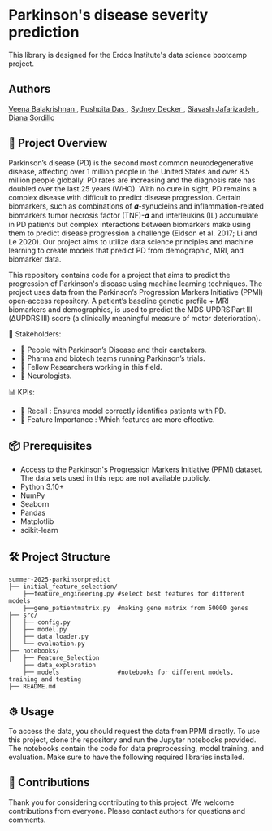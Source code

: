 # Parkinson's disease severity prediction
This library is designed for the Erdos Institute's data science bootcamp project.

## Authors
<a href="https://github.com/veenabala123"> Veena Balakrishnan </a>, <a href="https://github.com/daspushpita"> Pushpita Das </a>, <a href="https://github.com/skdecker"> Sydney Decker </a>, <a href="https://github.com/Sia-jaf"> Siavash Jafarizadeh </a>, <a href="https://github.com/dcsordillo"> Diana Sordillo </a>

## 🧠 Project Overview

Parkinson’s disease (PD) is the second most common neurodegenerative disease, affecting over 1 million people in the United States and over 8.5 million people globally. PD rates are increasing and the diagnosis rate has doubled over the last 25 years (WHO). With no cure in sight, PD remains a complex disease with difficult to predict disease progression. Certain biomarkers, such as combinations of 𝜶-synucleins and inflammation-related biomarkers tumor necrosis factor (TNF)-𝜶 and interleukins (IL) accumulate in PD patients but complex interactions between biomarkers make using them to predict disease progression a challenge (Eidson et al. 2017; Li and Le 2020). Our project aims to utilize data science principles and machine learning to create models that predict PD from demographic, MRI, and biomarker data.

This repository contains code for a project that aims to predict the progression of Parkinson's disease using machine learning techniques. The project uses data from the Parkinson’s Progression Markers Initiative (PPMI) open‑access repository. A patient’s baseline genetic profile + MRI biomarkers and demographics, is used to predict the  MDS‑UPDRS Part III (ΔUPDRS III) score (a clinically meaningful measure of motor deterioration).

👥 Stakeholders:
- 🧓 People with Parkinson’s Disease and their caretakers.
- 💊 Pharma and biotech teams running Parkinson’s trials.
- 🧪 Fellow Researchers working in this field.
- 🧠 Neurologists.

📊 KPIs:
- 🎯 Recall : Ensures model correctly identifies patients with PD.
- 📌 Feature Importance : Which features are more effective.
  
## 📦 Prerequisites
- Access to the Parkinson's Progression Markers Initiative (PPMI) dataset. The data sets used in this repo are not available publicly.
- Python 3.10+
- NumPy
- Seaborn
- Pandas
- Matplotlib
- scikit-learn

## 🛠️ Project Structure

```
summer-2025-parkinsonpredict
├── initial_feature_selection/
    ├──feature_engineering.py #select best features for different models
    ├──gene_patientmatrix.py  #making gene matrix from 50000 genes               
├── src/
│   ├── config.py           
│   ├── model.py            
│   ├── data_loader.py   
│   └── evaluation.py            
├── notebooks/
│   ├── Feature_Selection     
    ├── data_exploration      
    ├── models                #notebooks for different models, training and testing
├── README.md
```

## ⚙️ Usage
To access the data, you should request the data from PPMI directly.
To use this project, clone the repository and run the Jupyter notebooks provided. The notebooks contain the code for data preprocessing, model training, and evaluation. Make sure to have the following required libraries installed.

## 🤝 Contributions
Thank you for considering contributing to this project. We welcome contributions from everyone. Please contact authors for questions and comments.



